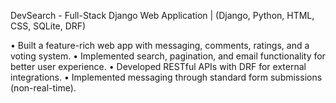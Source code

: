 DevSearch - Full-Stack Django Web Application | (Django, Python, HTML, CSS, SQLite, DRF)

• Built a feature-rich web app with messaging, comments, ratings, and a voting system.
• Implemented search, pagination, and email functionality for better user experience.
• Developed RESTful APIs with DRF for external integrations.
• Implemented messaging through standard form submissions (non-real-time).
